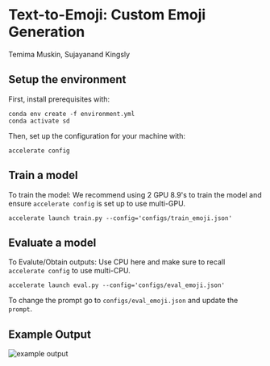 # Text-to-Emoji: Custom Emoji Generation
Temima Muskin, Sujayanand Kingsly


## Setup the environment
First, install prerequisites with:

    conda env create -f environment.yml
    conda activate sd
  
Then, set up the configuration for your machine with:

    accelerate config

## Train a model
To train the model: We recommend using 2 GPU 8.9's to train the model and ensure `accelerate config` is set up to use multi-GPU.

    accelerate launch train.py --config='configs/train_emoji.json'


## Evaluate a model
To Evalute/Obtain outputs: Use CPU here and make sure to recall `accelerate config` to use multi-CPU. 

    accelerate launch eval.py --config='configs/eval_emoji.json'

To change the prompt go to `configs/eval_emoji.json` and update the `prompt`. 

## Example Output
![example output](/Specialist-Diffusion-main/output/emoji2/1/200/image_2.png)

